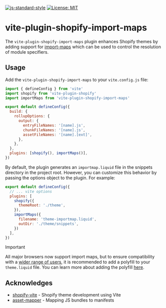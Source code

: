 [![js-standard-style](https://img.shields.io/badge/code%20style-standard-brightgreen.svg)](http://standardjs.com) [![License: MIT](https://img.shields.io/badge/License-MIT-yellow.svg)](https://opensource.org/licenses/MIT)

# vite-plugin-shopify-import-maps
The `vite-plugin-shopify-import-maps` plugin enhances Shopify themes by adding support for [import-maps](https://github.com/WICG/import-maps) which can be used to control the resolution of module specifiers.

## Usage

Add the `vite-plugin-shopify-import-maps` to your `vite.config.js` file:

```js
import { defineConfig } from 'vite'
import shopify from 'vite-plugin-shopify'
import importMaps from 'vite-plugin-shopify-import-maps'

export default defineConfig({
  build: {
    rollupOptions: {
      output: {
        entryFileNames: '[name].js',
        chunkFileNames: '[name].js',
        assetFileNames: '[name].[ext]',
      },
    },
  },
  plugins: [shopify(), importMaps()],
})
```

By default, the plugin generates an `importmap.liquid` file in the snippets directory in the project root. However, you can customize this behavior by passing the options object to the plugin. For example:

```js
export default defineConfig({
  // ... vite options
  plugins: [
    shopify({
      themeRoot: './theme',
    }),
    importMaps({
      filename: 'theme-importmap.liquid',
      outDir: './theme/snippets',
    })
  ],
})
```

> [!IMPORTANT]
> All major browsers now support import maps, but to ensure compatibility with a [wider range of users](https://caniuse.com/import-maps), it is recommended to add a polyfill to your `theme.liquid` file. You can learn more about adding the polyfill [here](https://github.com/guybedford/es-module-shims#usage).

## Acknowledges
- [shopify-vite](https://github.com/barrel/shopify-vite/) - Shopify theme development using Vite
- [asset-mapper](https://github.com/KonnorRogers/asset-mapper) - Mapping JS bundles to manifests
